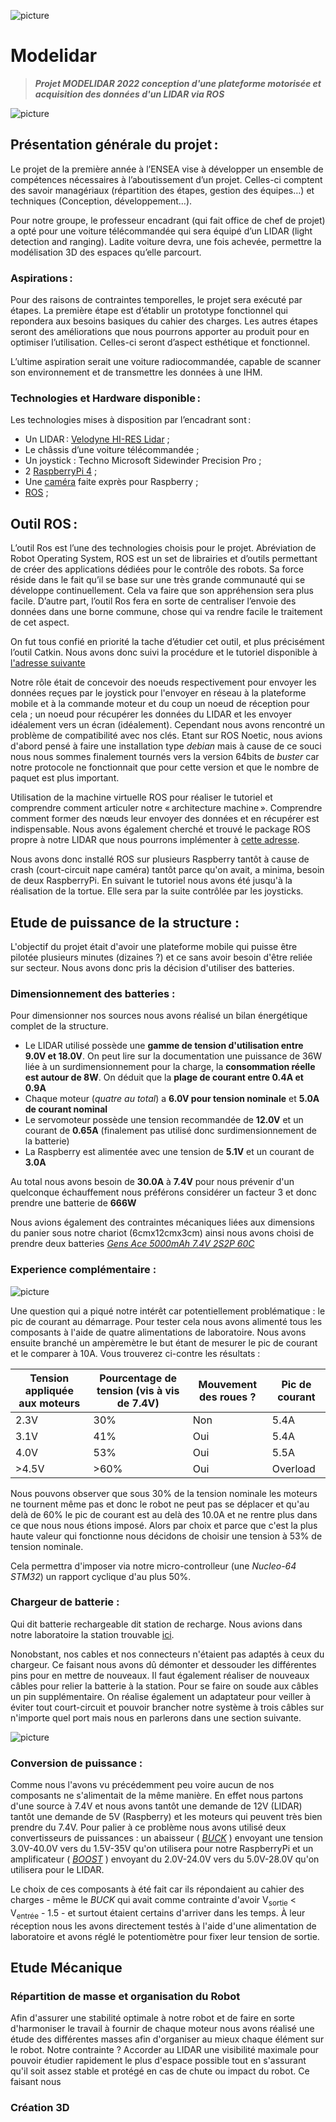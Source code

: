 ![picture](ModeLidar2.png)
# Modelidar
> ***Projet MODELIDAR 2022 conception d'une plateforme motorisée et acquisition des données d'un LIDAR via ROS***

![picture](cdc_modelidar.png)


## Présentation générale du projet : 

Le projet de la première année à l’ENSEA vise à développer un ensemble de compétences nécessaires à l’aboutissement d’un projet. Celles-ci comptent des savoir managériaux (répartition des étapes, gestion des équipes…) et techniques (Conception, développement…). 

Pour notre groupe, le professeur encadrant (qui fait office de chef de projet) a opté pour une voiture télécommandée qui sera équipé d’un LIDAR (light detection and ranging). Ladite voiture devra, une fois achevée, permettre la modélisation 3D des espaces qu’elle parcourt. 

### Aspirations : 

Pour des raisons de contraintes temporelles, le projet sera exécuté par étapes. La première étape est d’établir un prototype fonctionnel qui repondera aux besoins basiques du cahier des charges. Les autres étapes seront des améliorations que nous pourrons apporter au produit pour en optimiser l’utilisation. Celles-ci seront d’aspect esthétique et fonctionnel.  

L’ultime aspiration serait une voiture radiocommandée, capable de scanner son environnement et de transmettre les données à une IHM. 

### Technologies et Hardware disponible : 

Les technologies mises à disposition par l’encadrant sont : 
- Un LIDAR : [Velodyne HI-RES Lidar](https://velodynelidar.com/products/puck-hi-res/) ;
- Le châssis d’une voiture télécommandée ;
- Un joystick : Techno Microsoft Sidewinder Precision Pro  ;
- 2 [RaspberryPi 4](https://www.raspberrypi.com/) ; 
- Une [caméra](https://wiki.keyestudio.com/SMP0079_KEYESTUDIO_Wide_Angle_Camera_Module_5_Million_Pixels_1080p_for_Raspberry_Pi ) faite exprès pour Raspberry ;
- [ROS](http://wiki.ros.org/) ;

## Outil ROS : 

L’outil Ros est l’une des technologies choisis pour le projet. Abréviation de Robot Operating System, ROS est un set de librairies et d’outils permettant de créer des applications dédiées pour le contrôle des robots. Sa force réside dans le fait qu’il se base sur une très grande communauté qui se développe continuellement. Cela va faire que son appréhension sera plus facile. D’autre part, l’outil Ros fera en sorte de centraliser l’envoie des données dans une borne commune, chose qui va rendre facile le traitement de cet aspect. 

On fut tous confié en priorité la tache d’étudier cet outil, et plus précisément l’outil Catkin. 
Nous avons donc suivi la procédure et le tutoriel disponible à [l'adresse suivante](http://wiki.ros.org/fr/ROS/Tutorials) 

Notre rôle était de concevoir des noeuds respectivement pour envoyer les données reçues par le joystick pour l'envoyer en réseau à la plateforme mobile et à la commande moteur et du coup un noeud de réception pour cela ; un noeud pour récupérer les données du LIDAR et les envoyer idéalement vers un écran (idéalement). Cependant nous avons rencontré un problème de compatibilité avec nos clés. Etant sur ROS Noetic, nous avions d'abord pensé à faire une installation type *debian* mais à cause de ce souci nous nous sommes finalement tournés vers la version 64bits de *buster* car notre protocole ne fonctionnait que pour cette version et que le nombre de paquet est plus important. 

Utilisation de la machine virtuelle ROS pour réaliser le tutoriel et comprendre comment articuler notre « architecture machine ». Comprendre comment former des nœuds leur envoyer des données et en récupérer est indispensable. Nous avons également cherché et trouvé le package ROS propre à notre LIDAR que nous pourrons implémenter à [cette adresse](https://www.generationrobots.com/blog/fr/integration-dun-lidar-avec-ros-exemples-de-projets/).  

Nous avons donc installé ROS sur plusieurs Raspberry tantôt à cause de crash (court-circuit nape caméra) tantôt parce qu'on avait, a minima, besoin de deux RaspberryPi. En suivant le tutoriel nous avons été jusqu'à la réalisation de la tortue. Elle sera par la suite contrôlée par les joysticks.

## Etude de puissance de la structure : 

L'objectif du projet était d'avoir une plateforme mobile qui puisse être pilotée plusieurs minutes (dizaines ?) et ce sans avoir besoin d'être reliée sur secteur. Nous avons donc pris la décision d'utiliser des batteries.

### Dimensionnement des batteries :

Pour dimensionner nos sources nous avons réalisé un bilan énergétique complet de la structure. 
- Le LIDAR utilisé possède une **gamme de tension d'utilisation entre 9.0V et 18.0V**. On peut lire sur la documentation une puissance de 36W liée à un surdimensionnement pour la charge, la **consommation réelle est autour de 8W**. On déduit que la **plage de courant entre 0.4A et 0.9A**
- Chaque moteur (*quatre au total*) a **6.0V pour tension nominale** et **5.0A de courant nominal**
- Le servomoteur possède une tension recommandée de **12.0V** et un courant de **0.65A** (finalement pas utilisé donc surdimensionnement de la batterie)
- La Raspberry est alimentée avec une tension de **5.1V** et un courant de **3.0A**

Au total nous avons besoin de **30.0A** à **7.4V** pour nous prévenir d'un quelconque échauffement nous préférons considérer un facteur 3 et donc prendre une batterie de **666W**

Nous avions également des contraintes mécaniques liées aux dimensions du panier sous notre chariot (6cmx12cmx3cm) ainsi nous avons choisi de prendre deux batteries [*Gens Ace 5000mAh 7.4V 2S2P 60C*](https://www.genstattu.com/2s-7-4v-lipo-battery.html?_bc_fsnf=1&Voltage%28V%29=7.4&Capacity+Range%28mAh%29=3000-5999 )

### Experience complémentaire :

![picture](exp.png)

Une question qui a piqué notre intérêt car potentiellement problématique : le pic de courant au démarrage. Pour tester cela nous avons alimenté tous les composants à l'aide de quatre alimentations de laboratoire. Nous avons ensuite branché un ampèremètre le but étant de mesurer le pic de courant et le comparer à 10A. Vous trouverez ci-contre les résultats :

| Tension appliquée aux moteurs  | Pourcentage de tension (vis à vis de 7.4V) | Mouvement des roues ? | Pic de courant |
| ------------- | ------------- | ------------- | ------------- |
| 2.3V  | 30%  | Non  | 5.4A  |
| 3.1V  | 41%  | Oui  | 5.4A  |
| 4.0V  | 53%  | Oui  | 5.5A  |
| >4.5V  | >60%  | Oui  | Overload  |

Nous pouvons observer que sous 30% de la tension nominale les moteurs ne tournent même pas et donc le robot ne peut pas se déplacer et qu'au delà de 60% le pic de courant est au delà des 10.0A et ne rentre plus dans ce que nous nous étions imposé. Alors par choix et parce que c'est la plus haute valeur qui fonctionne nous décidons de choisir une tension à 53% de tension nominale. 

Cela permettra d'imposer via notre micro-controlleur (une *Nucleo-64 STM32*) un rapport cyclique d'au plus 50%.  


### Chargeur de batterie : 

Qui dit batterie rechargeable dit station de recharge. Nous avions dans notre laboratoire la station trouvable [ici](https://www.flashrc.com/graupner/4629-chargeur_ultra_trio_plus_14_12v_220v_graupner.html). 

Nonobstant, nos cables et nos connecteurs n'étaient pas adaptés à ceux du chargeur. Ce faisant nous avons dû démonter et dessouder les différentes pins pour en mettre de nouveaux. Il faut également réaliser de nouveaux câbles pour relier la batterie à la station. Pour se faire on soude aux câbles un pin supplémentaire. On réalise également un adaptateur pour veiller à éviter tout court-circuit et pouvoir brancher notre système à trois câbles sur n'importe quel port mais nous en parlerons dans une section suivante. 

![picture](chargeur.png)

### Conversion de puissance :

Comme nous l'avons vu précédemment peu voire aucun de nos composants ne s'alimentait de la même manière. En effet nous partons d'une source à 7.4V et nous avons tantôt une demande de 12V (LIDAR) tantôt une demande de 5V (Raspberry) et les moteurs qui peuvent très bien prendre du 7.4V. Pour palier à ce problème nous avons utilisé deux convertisseurs de puissances : un abaisseur ( [*BUCK*](https://www.amazon.fr/6paquets-Converter-3-0-40V-1-5-35V-Convertisseur/dp/B07793ZH9K/ref=sr_1_93?__mk_fr_FR=%C3%85M%C3%85%C5%BD%C3%95%C3%91&crid=327FLL2LJ15IP&keywords=convertisseur+buck+7v+5v&qid=1653306791&sprefix=convertisseur+buck+7v+5v%2Caps%2C59&sr=8-93) ) envoyant une tension 3.0V-40.0V vers du 1.5V-35V qu'on utilisera pour notre RaspberryPi et un amplificateur ( [*BOOST*](https://www.amazon.fr/ARCELI-R%C3%A9glable-Commutation-Convertisseur-Alimentation/dp/B07MY3NZ18/ref=sr_1_2?__mk_fr_FR=%C3%85M%C3%85%C5%BD%C3%95%C3%91&crid=EVHACJKT0R2C&keywords=convertisseur+boost+7v+10v&qid=1653307477&sprefix=convertisseur+boost+7v+10v%2Caps%2C50&sr=8-2) ) envoyant du 2.0V-24.0V vers du 5.0V-28.0V qu'on utilisera pour le LIDAR.

Le choix de ces composants à été fait car ils répondaient au cahier des charges - même le *BUCK* qui avait comme contrainte d'avoir V<sub>sortie</sub> < V<sub>entrée</sub> - 1.5 - et surtout étaient certains d'arriver dans les temps. À leur réception nous les avons directement testés à l'aide d'une alimentation de laboratoire et avons réglé le potentiomètre pour fixer leur tension de sortie. 

## Etude Mécanique

### Répartition de masse et organisation du Robot

Afin d'assurer une stabilité optimale à notre robot et de faire en sorte d'harmoniser le travail à fournir de chaque moteur nous avons réalisé une étude des différentes masses afin d'organiser au mieux chaque élément sur le robot. Notre contrainte ? Accorder au LIDAR une visibilité maximale pour pouvoir étudier rapidement le plus d'espace possible tout en s'assurant qu'il soit assez stable et protégé en cas de chute ou impact du robot. Ce faisant nous 


### Création 3D
